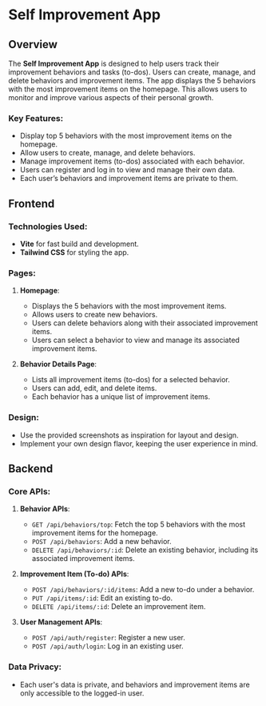 # Self Improvement App

## Overview

The **Self Improvement App** is designed to help users track their improvement behaviors and tasks (to-dos). Users can create, manage, and delete behaviors and improvement items. The app displays the 5 behaviors with the most improvement items on the homepage. This allows users to monitor and improve various aspects of their personal growth. 

### Key Features:
- Display top 5 behaviors with the most improvement items on the homepage.
- Allow users to create, manage, and delete behaviors.
- Manage improvement items (to-dos) associated with each behavior.
- Users can register and log in to view and manage their own data.
- Each user’s behaviors and improvement items are private to them.

## Frontend

### Technologies Used:
- **Vite** for fast build and development.
- **Tailwind CSS** for styling the app.
  
### Pages:
1. **Homepage**:
   - Displays the 5 behaviors with the most improvement items.
   - Allows users to create new behaviors.
   - Users can delete behaviors along with their associated improvement items.
   - Users can select a behavior to view and manage its associated improvement items.

2. **Behavior Details Page**:
   - Lists all improvement items (to-dos) for a selected behavior.
   - Users can add, edit, and delete items.
   - Each behavior has a unique list of improvement items.

### Design:
- Use the provided screenshots as inspiration for layout and design.
- Implement your own design flavor, keeping the user experience in mind.

## Backend

### Core APIs:

1. **Behavior APIs**:
   - `GET /api/behaviors/top`: Fetch the top 5 behaviors with the most improvement items for the homepage.
   - `POST /api/behaviors`: Add a new behavior.
   - `DELETE /api/behaviors/:id`: Delete an existing behavior, including its associated improvement items.

2. **Improvement Item (To-do) APIs**:
   - `POST /api/behaviors/:id/items`: Add a new to-do under a behavior.
   - `PUT /api/items/:id`: Edit an existing to-do.
   - `DELETE /api/items/:id`: Delete an improvement item.

3. **User Management APIs**:
   - `POST /api/auth/register`: Register a new user.
   - `POST /api/auth/login`: Log in an existing user.

### Data Privacy:
- Each user's data is private, and behaviors and improvement items are only accessible to the logged-in user.



